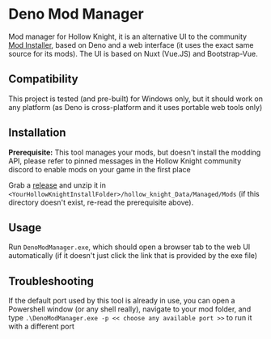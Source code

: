 # Deno Mod Manager

Mod manager for Hollow Knight, it is an alternative UI to the community [Mod Installer](https://github.com/ricardosouzag/ModInstaller), based on Deno and a web interface (it uses the exact same source for its mods). The UI is based on Nuxt (Vue.JS) and Bootstrap-Vue.

## Compatibility

This project is tested (and pre-built) for Windows only, but it should work on any platform (as Deno is cross-platform and it uses portable web tools only)

## Installation

**Prerequisite:** This tool manages your mods, but doesn't install the modding API, please refer to pinned messages in the Hollow Knight community discord to enable mods on your game in the first place

Grab a [release](https://github.com/Webcretaire/HollowKnight.DenoModManager/releases) and unzip it in `<YourHollowKnightInstallFolder>/hollow_knight_Data/Managed/Mods` (if this directory doesn't exist, re-read the prerequisite above).

## Usage

Run `DenoModManager.exe`, which should open a browser tab to the web UI automatically (if it doesn't just click the link that is provided by the exe file)

## Troubleshooting

If the default port used by this tool is already in use, you can open a Powershell window (or any shell really), navigate to your mod folder, and type `.\DenoModManager.exe -p << choose any available port >>` to run it with a different port